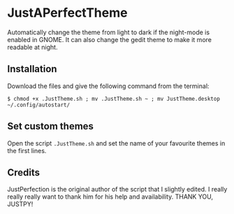 # JustAPerfectTheme
Automatically change the theme from light to dark if the night-mode is enabled in GNOME. It can also change the gedit theme to make it more readable at night.

## Installation
Download the files and give the following command from the terminal:

`$ chmod +x .JustTheme.sh ; mv .JustTheme.sh ~ ; mv JustTheme.desktop ~/.config/autostart/`

## Set custom themes
Open the script `.JustTheme.sh` and set the name of your favourite themes in the first lines.

## Credits
JustPerfection is the original author of the script that I slightly edited. I really really really want to thank him for his help and availability. THANK YOU, JUSTPY!
